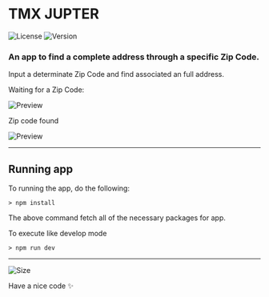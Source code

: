 # TMX JUPTER

![License](https://img.shields.io/github/license/tjmelo/tmx-jupter)
![Version](https://img.shields.io/github/v/release/tjmelo/tmx-jupter)

### An app to find a complete address through a specific Zip Code.
Input a determinate Zip Code and find associated an full address.

Waiting for a Zip Code:

![Preview](https://github.com/tjmelo/tmx-jupter/blob/main/src/images/screen2.png)

Zip code found

![Preview](https://github.com/tjmelo/tmx-venus/blob/main/src/images/screen1.png)



---

## Running app
To running the app, do the following:

```
> npm install
```
The above command fetch all of the necessary packages for app.

To execute like develop mode

```
> npm run dev
```

---

![Size](https://img.shields.io/github/languages/code-size/tjmelo/tmx-jupter)

Have a nice code :sparkles:
